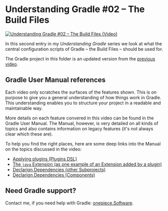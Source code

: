 # Understanding Gradle #02 – The Build Files

[![Understanding Gradle #02 – The Build Files (Video)](https://onepiecesoftware.github.io/img/videos/02.png)](https://www.youtube.com/watch?v=iY92Z_jb3R0&list=PLWQK2ZdV4Yl2k2OmC_gsjDpdIBTN0qqkE)

In this second entry in my *Understanding Gradle* series we look at what the central configuration scripts of Gradle – the Build Files – should be used for.

The Gradle project in this folder is an updated version from the [previous video](../01_The_Settings_File).

## Gradle User Manual references

Each video only scratches the surfaces of the features shown.
This is on purpose to give you a general understanding of how things work in Gradle.
This understanding enables you to structure your project in a readable and maintainable way.

More details on each feature convered in this video can be found in the Gradle User Manual.
The Manual, however, is very detailed on all kinds of topics and also contains information on legacy features (it's not always clear which these are).

To help you find the right places, here are some deep links into the Manual on the topics discussed in the video:

* [Applying plugins (Plugins DSL)](https://docs.gradle.org/current/userguide/plugins.html#sec:plugins_block)
* [The `java` Extension (as one example of an Extension added by a plugin)](https://docs.gradle.org/current/userguide/java_plugin.html#sec:java-extension)
* [Declarign Dependencies (other Subprojects)](https://docs.gradle.org/current/userguide/declaring_dependencies_between_subprojects.html)
* [Declarign Dependencies (Components)](https://docs.gradle.org/current/userguide/declaring_dependencies.html)

## Need Gradle support?

Contact me, if you need help with Gradle: [onepiece.Software](http://onepiece.software).
